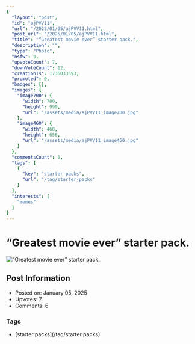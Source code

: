 ```yaml
---
{
  "layout": "post",
  "id": "ajPVV11",
  "url": "/2025/01/05/ajPVV11.html",
  "post_url": "/2025/01/05/ajPVV11.html",
  "title": "“Greatest movie ever” starter pack.",
  "description": "",
  "type": "Photo",
  "nsfw": 0,
  "upVoteCount": 7,
  "downVoteCount": 12,
  "creationTs": 1736033593,
  "promoted": 0,
  "badges": [],
  "images": {
    "image700": {
      "width": 700,
      "height": 999,
      "url": "/assets/media/ajPVV11_image700.jpg"
    },
    "image460": {
      "width": 460,
      "height": 656,
      "url": "/assets/media/ajPVV11_image460.jpg"
    }
  },
  "commentsCount": 6,
  "tags": [
    {
      "key": "starter packs",
      "url": "/tag/starter-packs"
    }
  ],
  "interests": [
    "memes"
  ]
}
---
```


# “Greatest movie ever” starter pack.

![“Greatest movie ever” starter pack.](/assets/media/ajPVV11_image700.jpg)

## Post Information

- Posted on: January 05, 2025
- Upvotes: 7
- Comments: 6

### Tags

- [starter packs](/tag/starter packs)
